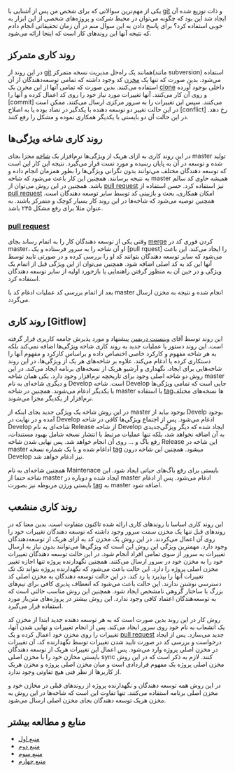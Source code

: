 یکی از مهم‌ترین سوالاتی که برای شخص من پس از آشنایی با [git] و ذات توزیع شده آن ایجاد شد این بود که چگونه می‌توان در محیط شرکت و پروژه‌های شخصی از این ابزار به خوبی استفاده کرد؟ برای پاسخ دادن به این سوال منم در آن زمان تحقیقاتی انجام دادم که نتیجه آنها این روندهای کار است که اینجا ارائه می‌شود.

## روند کاری متمرکز

در این روند از [git] همانند یک راه‌حل مدیریت نسخه متمرکز(مانند subversion) استفاده می‌شود. بدین صورت که تنها یک [مخزن] کد وجود داشته که تمامی توسعه‌دهندگان از آن استفاده می‌کنند. بدین صورت که تمامی آنها از این مخرن یک [clone] داخلی بوجود آورده و روی آن کار می‌کنند. آنها تغییرات مورد نیاز خود را روی کد اعمال کرده و آنها را [commit] می‌کنند. سپس این تغییرات را به سرور مرکزی ارسال می‌کنند. ممکن است در این حالت تغییر دو توسعه دهنده با یکدگیر در تضاد بوده یا به اصلاح [conflict] رخ دهد. در این حالت آن دو بایستی با یکدیگر همکاری نموده و مشکل را رفع کنند. 

## روند کاری شاخه ویژگی‌ها

در این روند کاری به ازای هریک از ویژگی‌ها نرم‌افزار یک [شاخه] مجزا بجای master تولید شده و توسعه در آن به پایان رسیده و مورد تست قرار می‌گیرد. نتیجه این کار این است که توسعه دهندگان مختلف می‌توانند بدون نگرانی ویژگی‌ها را بطور همزمان انجام داده و به نتیجه برسانند. همچنین این کار باعث می‌شود که شاخه master همیشه حاوی کد سالم باشد. همچنین در این روش می‌توان از [pull request] نیز استفاده کرد. حسن استفاده از [pull request] امکان همکاری، بحث و بازبینی کد توسط سایر توسعه دهندگان است. همچنین توصیه می‌شود که شاخه‌ها در این روند کار بسیار کوچک و متمرکز باشند. به عنوان مثلا برای رفع مشکل ۲۳۵ باشد. 

### [pull request]

وقتی یکی از توسعه دهندگان کار را به اتمام رساند بجای [merge] کردن فوری کد در master، او آن شاخه را به سرور فرستاده و یک [pull rquest] را ایجاد می‌کند. این باعث می‌شود که سایر توسعه دهندگان بتوانند کد او را بررسی کرده و در صورتی تایید توسط آنها این کد به کد اصلی اضافه شود. همچنین می‌توان از این ويژگی قبل از اتمام یک ویژگی و در حین آن به منظور گرفتن راهنمایی یا بازخورد اولیه از سایر توسعه دهندگان استفاده کرد. 

بعد از اتمام بررسی کد عملیات ادغام کد با master انجام شده و نتیجه به مخزن ارسال می‌گردد. 

## روند کاری [Gitflow]

این روند توسط آقای [وینسنت دریسن] پیشنهاد و مورد پذیرش جامعه کاربری قرار گرفته است. این روند دستور یا عملیات جدید به روند کاری شاخه ویژگی‌ها اضافه نمی‌کند بلکه به هر شاخه مفهوم و کارکرد خاصی اختصاص داده و براساس کارکرد و مفهوم آنها را دستکاری کرده یا ادغام می‌کند. علاوه بر شاخه‌های هر یک از ویژگی‌ها، در این روند شاخه‌هایی برای ایجاد، نگهداری و آرشیو هریک از نسخه‌های برنامه ایجاد می‌کند. در این روش دو شاخه اصلی وجود برای تاریخچه نرم‌افزار وجود دارد. یکی همان شاخه master و دیگری شاخه‌ای به نام Develop است. شاخه Develop جایی است که تمامی ویژگی‌ها با یکدیگر ادغام می‌شوند. همچنین در شاخه master با استفاده [tag]ها نسخه‌های مختلف نرم‌افزار از یکدیگر مجزا می‌شوند. 

در این روش شاخه یک ویژگی جدید بجای اینکه از master بوجود بیاید از Develp بوجود آمده و در نهایت در Develop ادغام می‌شود. پس از اجتماع ویژگی‌ها کافی در شاخه Develop شاخه‌ای به نام Release از شاخه Develop ایجاد شده که دیگر ویژگی‌جدیدی به آن اضافه نخواهد شد، بلکه تنها عملیات مرتبط با انتشار نسخه شامل بهبود مستندات، رفع باگ و ... روی آن انجام خواهد شد. پس نهایی شدن شاخه Release این شاخه در master اداغام شده و با یک شماره نسخه [tag] میشود. همچنین این شاخه درون Develop نیز ادغام خواهد شد. 

همچنین شاخه‌ای به نام Maintenace بایستی برای رفع باگ‌های حیاتی ایجاد شود. این شاخه حتما از master ایجاد شده و دوباره در master ادغام می‌شود. پس از ادغام بایستی ورژن مربوطه نیز بصورت [tag] به master اضافه شود. 

## روند کاری منشعب

این روند کاری اساسا با روندهای کاری ارائه شده تاکنون متفاوت است. بدین معنا که در روندهای قبل تنها یک مخزن سمت سرور وجود داشته که توسعه دهندگان تغییرات خود را روی آن اعمال می‌کردند. در این روش یک مخزن کد به ازای هریک از توسعه‌دهندگان وجود دارد. مهمترین ویژگی این روش این است که ویژگی‌ها می‌توانند بدون نیاز به ارسال تغییرات به سرور از سوی تمامی افراد انجام شود. در این حالت توسعه دهندگان تغییرات خود را به مخزن خود در سرور ارسال می‌کنند. همچنین نگهدارنده پروژه تنها اجازه تغییر مخزن اصلی پروژه را دارد. این حالت باعث می‌شود که نگهدارنده پروژه بتواند تک تک تغییرات آنها را بپذیرد یا رد کند. در این حالت توسعه دهندگان به مخزن اصلی کد دسترسی نوشتن ندارند. این حالت باعث می‌شود که انعطاف پذیری کافی برای تیم‌های بزرگ با ساختار گروهی نامشخص ایجاد شود. همچنین این روش مناسب حالتی است که به توسعه‌هندگان اعتماد کافی وجود ندارد. این روش بیشتر در پروژه‌های متن‌باز مورد استفاده قرار می‌گیرد. 

روش کار در این روند بدین صورت است که به هر توسعه دهنده جدید ابتدا از مخزن کد یک انشعاب به نام خود روی سرور ایجاد می‌کند. پس از انجام تغییرات و نهایی شدن آنها، تغییرات را روی مخزن خود اعمال کرده و یک [pull request] جدید می‌سازد. پس از ایجاد درخواست و بررسی کد در صورت تایید شدن تغییرات توسط نگهدارنده کد، آن تغییرات در مخزن اصلی پروژه وارد می‌شود. پس اعمال این تغییرات هریک از توسعه دهندگان بایستی مخازن خود را با مخزن اصلی sync کنند. لازم به ذکر است که در این روش مخزن اصلی پروژه یک مفهوم قراردادی است و میان مخزن اصلی پروژه و مخزن هریک از کاربرها از نظر فنی هیچ تفاوتی وجود ندارد. 

در این روش همه توسعه دهندگان و نگهدارنده پروژه از روندهای قبلی در مخازن خود و مخزن اصلی برنامه استفاده می‌کنند. تنها تفاوت این است که شاخه‌ها در این روش به مخزن هریک توسعه دهندگان بجای مخزن اصلی ارسال می‌شود. 

## منابع و مطالعه بیشتر

- [منبع اول]
- [منبع دوم]
- [منبع سوم]
- [منبع چهارم]



[git]: https://en.wikipedia.org/wiki/Git_(software)
[pull request]:http://git-scm.com/docs/git-request-pull
[tag]:https://git-scm.com/book/en/v2/Git-Basics-Tagging
[merge]:http://git-scm.com/docs/git-merge
[clone]:http://git-scm.com/docs/git-clone
[وینسنت دریسن]:http://nvie.com/posts/a-successful-git-branching-model/	
[شاخه]:https://git-scm.com/ref/git-branch
[مخزن]:https://en.wikipedia.org/wiki/Repository_%28revision_control%29
[منبع اول]:https://www.atlassian.com/git/tutorials/comparing-workflows/forking-workflow
[منبع دوم]:http://nvie.com/posts/a-successful-git-branching-model/
[منبع سوم]:https://git-scm.com/book/en/v2/Git-Branching-Branching-Workflows
[منبع چهارم]:https://sandofsky.com/blog/git-workflow.html

